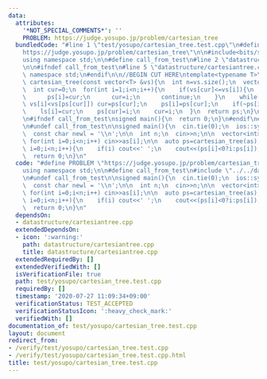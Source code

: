 ```yaml
---
data:
  attributes:
    '*NOT_SPECIAL_COMMENTS*': ''
    PROBLEM: https://judge.yosupo.jp/problem/cartesian_tree
  bundledCode: "#line 1 \"test/yosupo/cartesian_tree.test.cpp\"\n#define PROBLEM \"\
    https://judge.yosupo.jp/problem/cartesian_tree\"\n\n#include<bits/stdc++.h>\n\
    using namespace std;\n\n#define call_from_test\n#line 2 \"datastructure/cartesiantree.cpp\"\
    \n\n#ifndef call_from_test\n#line 5 \"datastructure/cartesiantree.cpp\"\nusing\
    \ namespace std;\n#endif\n\n//BEGIN CUT HERE\ntemplate<typename T>\nvector<int>\
    \ cartesian_tree(const vector<T> &vs){\n  int n=vs.size();\n  vector<int> ps(n,-1),ls(n,-1),rs(n,-1);\n\
    \  int cur=0;\n  for(int i=1;i<n;i++){\n    if(vs[cur]<=vs[i]){\n      rs[cur]=i;\n\
    \      ps[i]=cur;\n      cur=i;\n      continue;\n    }\n    while(~ps[cur] and\
    \ vs[i]<vs[ps[cur]]) cur=ps[cur];\n    ps[i]=ps[cur];\n    if(~ps[i]) rs[ps[i]]=i;\n\
    \    ls[i]=cur;\n    ps[cur]=i;\n    cur=i;\n  }\n  return ps;\n}\n//END CUT HERE\n\
    \n#ifndef call_from_test\nsigned main(){\n  return 0;\n}\n#endif\n#line 8 \"test/yosupo/cartesian_tree.test.cpp\"\
    \n#undef call_from_test\n\nsigned main(){\n  cin.tie(0);\n  ios::sync_with_stdio(0);\n\
    \  const char newl = '\\n';\n\n  int n;\n  cin>>n;\n\n  vector<int> as(n);\n \
    \ for(int i=0;i<n;i++) cin>>as[i];\n\n  auto ps=cartesian_tree(as);\n  for(int\
    \ i=0;i<n;i++){\n    if(i) cout<<' ';\n    cout<<(ps[i]<0?i:ps[i]);\n  }\n  cout<<newl;\n\
    \  return 0;\n}\n"
  code: "#define PROBLEM \"https://judge.yosupo.jp/problem/cartesian_tree\"\n\n#include<bits/stdc++.h>\n\
    using namespace std;\n\n#define call_from_test\n#include \"../../datastructure/cartesiantree.cpp\"\
    \n#undef call_from_test\n\nsigned main(){\n  cin.tie(0);\n  ios::sync_with_stdio(0);\n\
    \  const char newl = '\\n';\n\n  int n;\n  cin>>n;\n\n  vector<int> as(n);\n \
    \ for(int i=0;i<n;i++) cin>>as[i];\n\n  auto ps=cartesian_tree(as);\n  for(int\
    \ i=0;i<n;i++){\n    if(i) cout<<' ';\n    cout<<(ps[i]<0?i:ps[i]);\n  }\n  cout<<newl;\n\
    \  return 0;\n}\n"
  dependsOn:
  - datastructure/cartesiantree.cpp
  extendedDependsOn:
  - icon: ':warning:'
    path: datastructure/cartesiantree.cpp
    title: datastructure/cartesiantree.cpp
  extendedRequiredBy: []
  extendedVerifiedWith: []
  isVerificationFile: true
  path: test/yosupo/cartesian_tree.test.cpp
  requiredBy: []
  timestamp: '2020-07-27 11:09:34+09:00'
  verificationStatus: TEST_ACCEPTED
  verificationStatusIcon: ':heavy_check_mark:'
  verifiedWith: []
documentation_of: test/yosupo/cartesian_tree.test.cpp
layout: document
redirect_from:
- /verify/test/yosupo/cartesian_tree.test.cpp
- /verify/test/yosupo/cartesian_tree.test.cpp.html
title: test/yosupo/cartesian_tree.test.cpp
---
```

